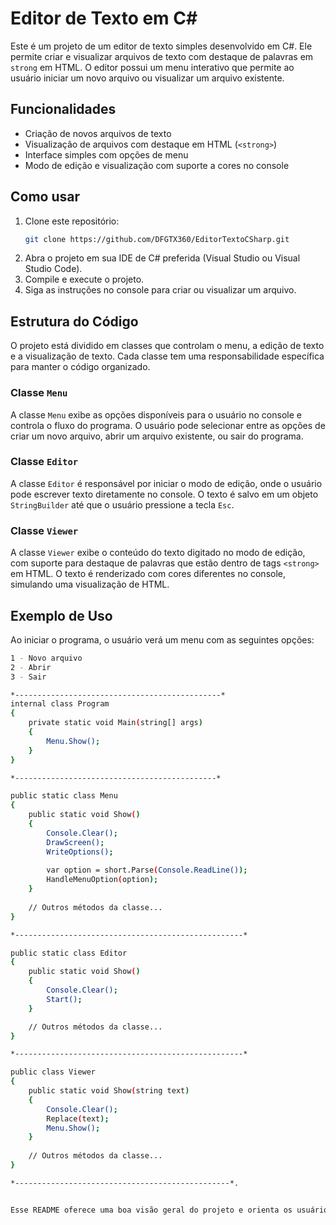 # Editor de Texto em C#

Este é um projeto de um editor de texto simples desenvolvido em C#. Ele permite criar e visualizar arquivos de texto com destaque de palavras em `strong` em HTML. O editor possui um menu interativo que permite ao usuário iniciar um novo arquivo ou visualizar um arquivo existente.

## Funcionalidades

- Criação de novos arquivos de texto
- Visualização de arquivos com destaque em HTML (`<strong>`)
- Interface simples com opções de menu
- Modo de edição e visualização com suporte a cores no console

## Como usar

1. Clone este repositório:
    ```bash
    git clone https://github.com/DFGTX360/EditorTextoCSharp.git
    ```
2. Abra o projeto em sua IDE de C# preferida (Visual Studio ou Visual Studio Code).
3. Compile e execute o projeto.
4. Siga as instruções no console para criar ou visualizar um arquivo.

## Estrutura do Código

O projeto está dividido em classes que controlam o menu, a edição de texto e a visualização de texto. Cada classe tem uma responsabilidade específica para manter o código organizado.

### Classe `Menu`

A classe `Menu` exibe as opções disponíveis para o usuário no console e controla o fluxo do programa. O usuário pode selecionar entre as opções de criar um novo arquivo, abrir um arquivo existente, ou sair do programa.

### Classe `Editor`

A classe `Editor` é responsável por iniciar o modo de edição, onde o usuário pode escrever texto diretamente no console. O texto é salvo em um objeto `StringBuilder` até que o usuário pressione a tecla `Esc`.

### Classe `Viewer`

A classe `Viewer` exibe o conteúdo do texto digitado no modo de edição, com suporte para destaque de palavras que estão dentro de tags `<strong>` em HTML. O texto é renderizado com cores diferentes no console, simulando uma visualização de HTML.

## Exemplo de Uso

Ao iniciar o programa, o usuário verá um menu com as seguintes opções:

```bash
1 - Novo arquivo
2 - Abrir
3 - Sair

*----------------------------------------------*
internal class Program
{
    private static void Main(string[] args)
    {
        Menu.Show();
    }
}

*---------------------------------------------*

public static class Menu
{
    public static void Show()
    {
        Console.Clear();
        DrawScreen();
        WriteOptions();
        
        var option = short.Parse(Console.ReadLine());
        HandleMenuOption(option);
    }
    
    // Outros métodos da classe...
}

*---------------------------------------------------*

public static class Editor
{
    public static void Show()
    {
        Console.Clear();
        Start();
    }

    // Outros métodos da classe...
}

*---------------------------------------------------*

public class Viewer
{
    public static void Show(string text)
    {
        Console.Clear();
        Replace(text);
        Menu.Show();
    }
    
    // Outros métodos da classe...
}

*------------------------------------------------*.


Esse README oferece uma boa visão geral do projeto e orienta os usuários sobre como utilizá-lo e contribuir. Se precisar de algo mais específico, estou à disposição!


